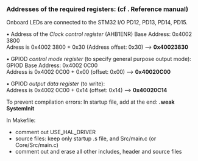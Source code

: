 
### Addresses of the required registers: (cf . Reference manual)

Onboard LEDs are connected to the STM32 I/O PD12, PD13, PD14, PD15.

•	Address of the *Clock control register* (AHB1ENR) 
Base Address: 0x4002 3800  
Adress is 0x4002 3800 + 0x30 (Address offset: 0x30) --> **0x40023830**

•	GPIOD *control mode register* (to specify general purpose output mode):
GPIOD Base Address: 0x4002 0C00   
Address is 0x4002 0C00 + 0x00 (offset: 0x00) --> **0x40020C00**

•	GPIOD *output data register* (to write):  
Address is 0x4002 0C00 + 0x14 (offset: 0x14) --> **0x40020C14**


To prevent compilation errors:
In startup file, add at the end: **.weak SystemInit**

In Makefile:
- comment out USE_HAL_DRIVER
- source files: keep only startup .s file, and Src/main.c (or Core/Src/main.c)
- comment out and erase all other includes, header and source files